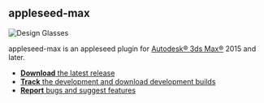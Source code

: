 ## appleseed-max

![Design Glasses](https://raw.githubusercontent.com/appleseedhq/appleseedhq.github.io/master/img/renders/design_glasses.png)

appleseed-max is an appleseed plugin for [Autodesk® 3ds Max®](http://www.autodesk.com/products/3ds-max/overview) 2015 and later.

* [**Download** the latest release](https://github.com/appleseedhq/appleseed-max/releases/latest/)
* [**Track** the development and download development builds](https://forum.appleseedhq.net/t/3ds-max-plugin-development/109)
* [**Report** bugs and suggest features](https://github.com/appleseedhq/appleseed-max/issues)
